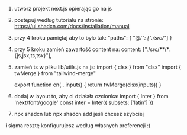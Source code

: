 1. utwórz projekt next.js opierając go na js 
2. postępuj według tutorialu na stronie: https://ui.shadcn.com/docs/installation/manual
3. przy 4 kroku pamiętaj aby to było tak:
    "paths": {
      "@/*": ["./src/*"]
    }
4. przy 5 kroku zamień zawartość content na:
    content: ["./src/**/*.{js,jsx,ts,tsx}"], 
5. zamień ts w pliku lib/utils.js na js:
    import { clsx } from "clsx"
    import { twMerge } from "tailwind-merge"
 
    export function cn(...inputs) {
      return twMerge(clsx(inputs))
    }
6. dodaj w layout to, aby ci działała czcionka:
    import { Inter } from 'next/font/google'
    const inter = Inter({ subsets: ['latin'] })
    <body className={inter.className}>
7. npx shadcn lub npx shadcn add jeśli chcesz szybciej

i sigma
resztę konfigurujesz według własnych preferencji :)